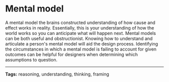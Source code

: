 # Mental model

A mental model the brains constructed understanding of how cause and effect works in reality. Essentially, this is your understanding of how the world works so you can anticipate what will happen next. Mental models can be both useful and obstructionist. Knowing how to understand and articulate a person's mental model will aid the design process. Identifying the circumstances in which a mental model is failing to account for given outcomes can be helpful for designers when determining which assumptions to question.

---

**Tags:** reasoning, understanding, thinking, framing